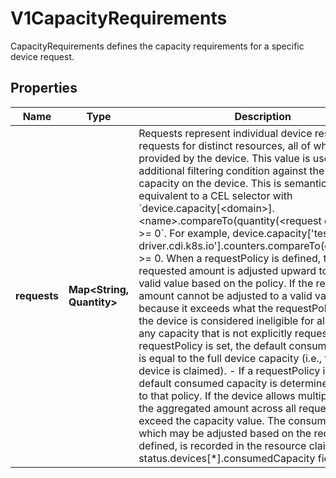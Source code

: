 

# V1CapacityRequirements

CapacityRequirements defines the capacity requirements for a specific device request.

## Properties

| Name | Type | Description | Notes |
|------------ | ------------- | ------------- | -------------|
|**requests** | **Map&lt;String, Quantity&gt;** | Requests represent individual device resource requests for distinct resources, all of which must be provided by the device.  This value is used as an additional filtering condition against the available capacity on the device. This is semantically equivalent to a CEL selector with &#x60;device.capacity[&lt;domain&gt;].&lt;name&gt;.compareTo(quantity(&lt;request quantity&gt;)) &gt;&#x3D; 0&#x60;. For example, device.capacity[&#39;test-driver.cdi.k8s.io&#39;].counters.compareTo(quantity(&#39;2&#39;)) &gt;&#x3D; 0.  When a requestPolicy is defined, the requested amount is adjusted upward to the nearest valid value based on the policy. If the requested amount cannot be adjusted to a valid value—because it exceeds what the requestPolicy allows— the device is considered ineligible for allocation.  For any capacity that is not explicitly requested: - If no requestPolicy is set, the default consumed capacity is equal to the full device capacity   (i.e., the whole device is claimed). - If a requestPolicy is set, the default consumed capacity is determined according to that policy.  If the device allows multiple allocation, the aggregated amount across all requests must not exceed the capacity value. The consumed capacity, which may be adjusted based on the requestPolicy if defined, is recorded in the resource claim’s status.devices[*].consumedCapacity field. |  [optional] |




